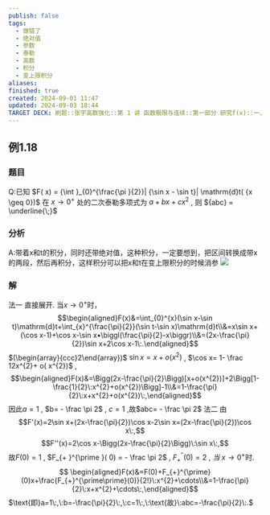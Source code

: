 ```yaml
---
publish: false
tags:
  - 做错了
  - 绝对值
  - 参数
  - 泰勒
  - 高数
  - 积分
  - 变上限积分
aliases: 
finished: true
created: 2024-09-01 11:47
updated: 2024-09-03 18:44
TARGET DECK: 刷题::张宇高数强化::第 1 讲 函数极限与连续::第一部分 研究f(x)::一、研究对象大观::例1.18
---
```

## 例1.18
### 题目
Q:已知 $F( x) = {\int }_{0}^{\frac{\pi }{2}}| {\sin x - \sin t}| \mathrm{d}t( {x \geq 0})$ 在 $x \rightarrow {0}^{ + }$ 处的二次泰勒多项式为 $a + {bx} + c{x}^{2}$ , 则 ${abc} = \underline{\;}$
### 分析
A:带着x和t的积分，同时还带绝对值，这种积分，一定要想到，把区间转换成带x的两段，然后再积分，这样积分可以把x和t在变上限积分的时候消参
![](https://img.hwenyi.live/202409021553793.webp)
### 解
法一 直接展开.
当$x\to0^{+}$时，
$$\begin{aligned}F(x)&=\int_{0}^{x}(\sin x-\sin t)\mathrm{d}t+\int_{x}^{\frac{\pi}{2}}(\sin t-\sin x)\mathrm{d}t\\&=x\sin x+(\cos x-1)+\cos x-\sin x•\biggl(\frac{\pi}{2}-x\biggr)\\&=(2x-\frac{\pi}{2})\sin x+2\cos x-1\:.\end{aligned}$$
$(\begin{array}{ccc}2\end{array})$ $\sin x= x+ o( x^{2})$ , $\cos x= 1- \frac 12x^{2}+ o( x^{2})$ ,
$$\begin{aligned}F(x)&=\Bigg(2x-\frac{\pi}{2}\Bigg)[x+o(x^{2})]+2\Bigg[1-\frac{1}{2}\:x^{2}+o(x^{2})\Bigg]-1\\&=1-\frac{\pi}{2}\:x+x^{2}+o(x^{2})\:,\end{aligned}$$
因此$a= 1$ , $b= - \frac \pi 2$ , $c= 1$ ,故$abc= - \frac \pi 2$ 
法二 由
$$F'(x)=2\sin x+(2x-\frac{\pi}{2})\cos x-2\sin x=(2x-\frac{\pi}{2})\cos x\:,$$
$$F''(x)=2\cos x-\Bigg(2x-\frac{\pi}{2}\Bigg)\:\sin x\:,$$
故$F( 0) = 1$ , $F_{+ }^{\prime }( 0) = - \frac \pi 2$ , $F_{+ }^{\prime \prime }( 0) = 2$ , $当$ $x\to 0^{+ }$时.
$$ \begin{aligned}F(x)&=F(0)+F_{+}^{\prime}(0)x+\frac{F_{+}^{\prime\prime}(0)}{2!}\:x^{2}+\cdots\\&=1-\frac{\pi}{2}\:x+x^{2}+\cdots\:,\end{aligned}$$
$\text{即}a=1\:,\:b=-\frac{\pi}{2}\:,\:c=1\:,\:\text{故}\:abc=-\frac{\pi}{2}\:.$
